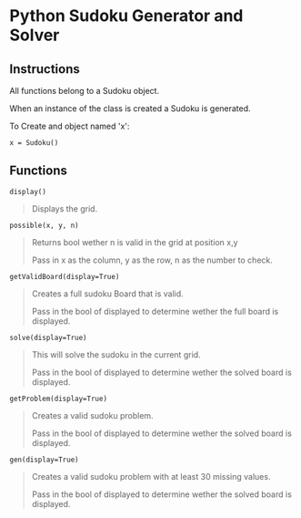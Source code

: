 # Python Sudoku Generator and Solver

## Instructions

All functions belong to a Sudoku object.

When an instance of the class is created a Sudoku is generated.

To Create and object named 'x':

    x = Sudoku()

## Functions

`display()`

> Displays the grid.

`possible(x, y, n)`

> Returns bool wether n is valid in the grid at position x,y
>
> Pass in x as the column, y as the row, n as the number to check.

`getValidBoard(display=True)`

> Creates a full sudoku Board that is valid.
>
> Pass in the bool of displayed to determine wether the full board is displayed.

`solve(display=True)`

> This will solve the sudoku in the current grid.
>
> Pass in the bool of displayed to determine wether the solved board is displayed.

`getProblem(display=True)`

> Creates a valid sudoku problem.
>
> Pass in the bool of displayed to determine wether the solved board is displayed.

`gen(display=True)`

> Creates a valid sudoku problem with at least 30 missing values.
>
> Pass in the bool of displayed to determine wether the solved board is displayed.
